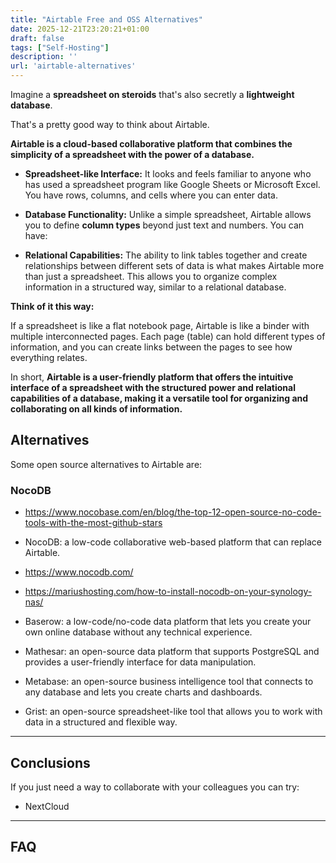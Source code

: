 ```yaml
---
title: "Airtable Free and OSS Alternatives"
date: 2025-12-21T23:20:21+01:00
draft: false
tags: ["Self-Hosting"]
description: ''
url: 'airtable-alternatives'
---
```


Imagine a **spreadsheet on steroids** that's also secretly a **lightweight database**. 

That's a pretty good way to think about Airtable.

**Airtable is a cloud-based collaborative platform that combines the simplicity of a spreadsheet with the power of a database.**


* **Spreadsheet-like Interface:** It looks and feels familiar to anyone who has used a spreadsheet program like Google Sheets or Microsoft Excel. You have rows, columns, and cells where you can enter data.
* **Database Functionality:** Unlike a simple spreadsheet, Airtable allows you to define **column types** beyond just text and numbers. You can have:

* **Relational Capabilities:** The ability to link tables together and create relationships between different sets of data is what makes Airtable more than just a spreadsheet. This allows you to organize complex information in a structured way, similar to a relational database.

**Think of it this way:**

If a spreadsheet is like a flat notebook page, Airtable is like a binder with multiple interconnected pages. Each page (table) can hold different types of information, and you can create links between the pages to see how everything relates.

In short, **Airtable is a user-friendly platform that offers the intuitive interface of a spreadsheet with the structured power and relational capabilities of a database, making it a versatile tool for organizing and collaborating on all kinds of information.**


## Alternatives

Some open source alternatives to Airtable are: 


### NocoDB

* https://www.nocobase.com/en/blog/the-top-12-open-source-no-code-tools-with-the-most-github-stars

* NocoDB: a low-code collaborative web-based platform that can replace Airtable.

* https://www.nocodb.com/
* https://mariushosting.com/how-to-install-nocodb-on-your-synology-nas/

* Baserow: a low-code/no-code data platform that lets you create your own online database without any technical experience.
* Mathesar: an open-source data platform that supports PostgreSQL and provides a user-friendly interface for data manipulation.
* Metabase: an open-source business intelligence tool that connects to any database and lets you create charts and dashboards.
* Grist: an open-source spreadsheet-like tool that allows you to work with data in a structured and flexible way.

---


## Conclusions

If you just need a way to collaborate with your colleagues you can try:

* NextCloud

---

## FAQ